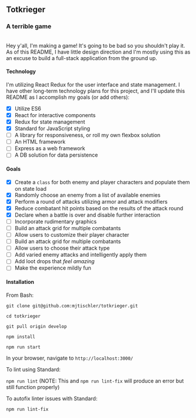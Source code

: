 ## Totkrieger
### A terrible game
<br>
Hey y'all, I'm making a game! It's going to be bad so you shouldn't play it. As of this README, I have little design direction and I'm mostly using this as an excuse to build a full-stack application from the ground up.

#### Technology

I'm utilizing React Redux for the user interface and state management. I have other long-term technology plans for this project, and I'll update this README as I accomplish my goals (or add others):

- [x] Utilize ES6
- [x] React for interactive components
- [x] Redux for state management
- [x] Standard for JavaScript styling
- [ ] A library for responsiveness, or roll my own flexbox solution
- [ ] An HTML framework
- [ ] Express as a web framework
- [ ] A DB solution for data persistence

#### Goals
- [x] Create a `class` for both enemy and player characters and populate them on state load
- [x] Randomly choose an enemy from a list of available enemies
- [x] Perform a round of attacks utilizing armor and attack modifiers
- [x] Reduce combatant hit points based on the results of the attack round
- [x] Declare when a battle is over and disable further interaction
- [ ] Incorporate rudimentary graphics
- [ ] Build an attack grid for multiple combatants
- [ ] Allow users to customize their player character
- [ ] Build an attack grid for multiple combatants
- [ ] Allow users to choose their attack type
- [ ] Add varied enemy attacks and intelligently apply them
- [ ] Add loot drops that _feel amazing_
- [ ] Make the experience mildly fun

#### Installation

From Bash:

`git clone git@github.com:mjtischler/totkrieger.git`

`cd totkrieger`

`git pull origin develop`

`npm install`

`npm run start`

In your browser, navigate to `http://localhost:3000/`

To lint using Standard:

`npm run lint` (NOTE: This and `npm run lint-fix` will produce an error but still function properly)

To autofix linter issues with Standard:

`npm run lint-fix`
